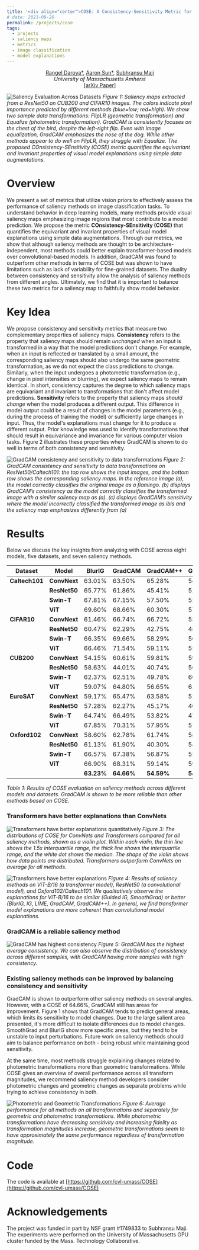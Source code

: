 ```yaml
---
title: '<div align="center">COSE: A Consistency-Sensitivity Metric for Saliency on Image Classification</div>'
# date: 2023-09-20
permalink: /projects/cose
tags:
  - projects
  - saliency maps
  - metrics
  - image classification
  - model explanations
---
```


<div align="center">

<!-- Rangel Daroya*, [Aaron Sun*](https://aaronsun1030.github.io), [Subhransu Maji](https://people.cs.umass.edu/~smaji/index.html) <br/> -->
<a href="https://rangeldaroya.github.io/">Rangel Daroya*</a>, <a href="https://aaronsun1030.github.io">Aaron Sun*</a>, <a href="https://people.cs.umass.edu/~smaji/index.html">Subhransu Maji</a> <br/>
<em> University of Massachusetts Amherst </em> <br/>
<a href="https://arxiv.org/abs/2309.10989">[arXiv Paper]</a> <br/>  
<!-- [[arXiv Paper]](https://arxiv.org/abs/2309.10989) <br/> -->

</div>

![Saliency Evaluation Across Datasets](https://rangeldaroya.github.io/files/cose_saliency-methods-dataset-transforms.png)
*Figure 1: Saliency maps extracted from a ResNet50 on CUB200 and CIFAR10 images. The colors indicate pixel importance predicted by different methods (blue=low; red=high). We show two sample data transformations: FlipLR (geometric transformation) and Equalize (photometric transformation). GradCAM is consistently focuses on the chest of the bird, despite the left-right flip. Even with image equalization, GradCAM emphasizes the nose of the dog. While other methods appear to do well on FlipLR, they struggle with Equalize. The proposed COnsistency-SEnsitivity (COSE) metric quantifies the equivariant and invariant properties of visual model explanations using simple data augmentations.*

# Overview
We present a set of metrics that utilize vision priors to effectively assess the performance of saliency methods on image classification tasks. To understand behavior in deep learning models, many methods provide visual saliency maps emphasizing image regions that most contribute to a model prediction. We propose the metric **COnsistency-SEnsitivity (COSE)** that quantifies the equivariant and invariant properties of visual model explanations using simple data augmentations. Through our metrics, we show that although saliency methods are thought to be architecture-independent, most methods could better explain transformer-based models over convolutional-based models. In addition, GradCAM was found to outperform other methods in terms of COSE but was shown to have limitations such as lack of variability for fine-grained datasets. The duality between consistency and sensitivity allow the analysis of saliency methods from different angles. Ultimately, we find that it is important to balance these two metrics for a saliency map to faithfully show model behavior.

# Key Idea
We propose consistency and sensitivity metrics that measure two complementary properties of saliency maps. 
**Consistency** refers to the property that saliency maps should remain _unchanged_ when an input is transformed in a way that the model predictions don't change. For example, when an input is reflected or translated by a small amount, the corresponding saliency maps should also undergo the same geometric transformation, as we do not expect the class predictions to change. Similarly, when the input undergoes a photometric transformation (e.g., change in pixel intensities or blurring), we expect saliency maps to remain identical.  In short, consistency captures the degree to which saliency maps are equivariant and invariant to transformations that don't affect model predictions. **Sensitivity** refers to the property that saliency maps _should change_ when the model produces a different output. This difference in model output could be a result of changes in the model parameters (e.g., during the process of training the model) or sufficiently large changes in input. Thus, the model's explanations must change for it to produce a different output. Prior knowledge was used to identify transformations that should result in equivariance and invariance for various computer vision tasks. Figure 2 illustrates these properties where GradCAM is shown to do well in terms of both consistency and sensitivity.

![GradCAM consistency and sensitivity to data transformations](https://rangeldaroya.github.io/files/cose_data_transform.png)
*Figure 2: GradCAM consistency and sensitivity to data transformations on ResNet50/Caltech101: the top row shows the input images, and the bottom row shows the corresponding saliency maps. In the reference image (a), the model correctly classifies the original image as a flamingo. (b) displays GradCAM’s consistency as the model correctly classifies the transformed image with a similar saliency map as (a). (c) displays GradCAM’s sensitivity where the model incorrectly classified the transformed image as ibis and the saliency map emphasizes differently from (a)*

# Results
Below we discuss the key insights from analyzing with COSE across eight models, five datasets, and seven saliency methods.


| **Dataset** 	| **Model** 	| **BlurIG** 	| **GradCAM** 	| **GradCAM++** 	| **GuidedIG** 	| **IG** 	| **LIME** 	| **SmoothGrad** 	|
|---	|---	|---	|---	|---	|---	|---	|---	|---	|
| **Caltech101** 	| **ConvNext** 	| 63.01% 	| 63.50% 	| 65.28% 	| 54.25% 	| 62.53% 	| 61.51% 	| 60.90% 	|
|  	| **ResNet50** 	| 65.77% 	| 61.86% 	| 45.41% 	| 52.41% 	| 58.80% 	| 56.69% 	| 59.60% 	|
|  	| **Swin-T** 	| 67.81% 	| 67.15% 	| 57.50% 	| 52.54% 	| 64.68% 	| 63.17% 	| 61.95% 	|
|  	| **ViT** 	| 69.60% 	| 68.66% 	| 60.30% 	| 57.48% 	| 66.67% 	| 61.12% 	| 66.41% 	|
| **CIFAR10** 	| **ConvNext** 	| 61.46% 	| 66.74% 	| 66.72% 	| 53.02% 	| 60.91% 	| 62.06% 	| 58.85% 	|
|  	| **ResNet50** 	| 60.47% 	| 62.29% 	| 42.75% 	| 48.27% 	| 51.20% 	| 59.86% 	| 52.02% 	|
|  	| **Swin-T** 	| 66.35% 	| 69.66% 	| 58.29% 	| 50.11% 	| 63.05% 	| 65.76% 	| 56.95% 	|
|  	| **ViT** 	| 66.46% 	| 71.54% 	| 59.11% 	| 55.72% 	| 66.68% 	| 63.85% 	| 61.00% 	|
| **CUB200** 	| **ConvNext** 	| 54.15% 	| 60.61% 	| 59.81% 	| 59.59% 	| 61.20% 	| 56.90% 	| 47.89% 	|
|  	| **ResNet50** 	| 58.63% 	| 44.01% 	| 40.74% 	| 56.50% 	| 60.05% 	| 55.50% 	| 52.38% 	|
|  	| **Swin-T** 	| 62.37% 	| 62.51% 	| 49.78% 	| 60.14% 	| 64.02% 	| 59.06% 	| 56.05% 	|
|  	| **ViT** 	| 59.07% 	| 64.80% 	| 56.65% 	| 61.26% 	| 60.42% 	| 58.31% 	| 53.70% 	|
| **EuroSAT** 	| **ConvNext** 	| 59.17% 	| 65.47% 	| 63.58% 	| 52.83% 	| 61.45% 	| 60.23% 	| 57.17% 	|
|  	| **ResNet50** 	| 57.28% 	| 62.27% 	| 45.17% 	| 40.87% 	| 46.14% 	| 59.47% 	| 47.96% 	|
|  	| **Swin-T** 	| 64.74% 	| 66.49% 	| 53.82% 	| 47.51% 	| 61.99% 	| 59.60% 	| 60.43% 	|
|  	| **ViT** 	| 67.85% 	| 70.31% 	| 57.95% 	| 57.90% 	| 68.12% 	| 60.63% 	| 62.48% 	|
| **Oxford102** 	| **ConvNext** 	| 58.60% 	| 62.78% 	| 61.74% 	| 58.73% 	| 60.71% 	| 57.23% 	| 57.77% 	|
|  	| **ResNet50** 	| 61.13% 	| 61.90% 	| 40.30% 	| 54.93% 	| 55.07% 	| 58.32% 	| 56.60% 	|
|  	| **Swin-T** 	| 66.57% 	| 67.38% 	| 56.87% 	| 52.86% 	| 63.42% 	| 62.06% 	| 59.41% 	|
|  	| **ViT** 	| 66.90% 	| 68.31% 	| 59.14% 	| 59.67% 	| 65.92% 	| 61.44% 	| 62.95% 	|
|  	|  	| **63.23%** 	| **64.66%** 	| **54.59%** 	| **54.73%** 	| **61.33%** 	| **60.11%** 	| **57.94%** 	|

*Table 1: Results of COSE evaluation on saliency methods across different models and datasets. GradCAM is shown to be more reliable than other methods based on COSE.*


### Transformers have better explanations than ConvNets

![Transformers have better explanations quantitatively](https://rangeldaroya.github.io/files/cose_transformer_convnet.png)
*Figure 3: The distributions of COSE for ConvNets and Transformers compared for all saliency methods, shown as a violin plot. Within each violin, the thin line shows the 1.5x interquartile range, the thick line shows the interquartile range, and the white dot shows the median. The shape of the violin shows how data points are distributed. Transformers outperform ConvNets on average for all methods.*

![Transformers have better explanations](https://rangeldaroya.github.io/files/cose_saliency-methods-models.png)
*Figure 4: Results of saliency methods on ViT-B/16 (a transformer model), ResNet50 (a convolutional model), and Oxford102/Caltech101. We qualitatively observe the explanations for ViT-B/16 to be similar (Guided IG, SmoothGrad) or better (BlurIG, IG, LIME, GradCAM, GradCAM++). In general, we find transformer model explanations are more coherent than convolutional model explanations.*

### GradCAM is a reliable saliency method
![GradCAM has highest consistency](https://rangeldaroya.github.io/files/cose_saliency-consistency.png)
*Figure 5: GradCAM has the highest average consistency. We can also observe the distribution of consistency across different samples, with GradCAM having more samples with high consistency.*


### Existing saliency methods can be improved by balancing consistency and sensitivity

GradCAM is shown to outperform other saliency methods on several angles. However, with a COSE of 64.66%, GradCAM still has areas for improvement. Figure 1 shows that GradCAM tends to predict general areas, which limits its sensitivity to model changes. Due to the large salient area presented, it's more difficult to isolate differences due to model changes. SmoothGrad and BlurIG show more specific areas, but they tend to be unstable to input perturbations. Future work on saliency methods should aim to balance performance on both - being robust while maintaining good sensitivity.

At the same time, most methods struggle explaining changes related to photometric transformations more than geometric transformations. While COSE gives an overview of overall performance across all transform magnitudes, we recommend saliency method developers consider photometric changes and geometric changes as separate problems while trying to achieve consistency in both.

![Photometric and Geometric Transformations](https://rangeldaroya.github.io/files/cose_transform_mag_ttype.png)
*Figure 6: Average performance for all methods on all transformations and separately for geometric and photometric transformations. While photometric transformations have decreasing sensitivity and increasing fidelity as transformation magnitudes increase, geometric transformations seem to have approximately the same performance regardless of transformation magnitude.*

# Code
The code is available at [https://github.com/cvl-umass/COSE](https://github.com/cvl-umass/COSE)

<!-- # BibTeX -->


# Acknowledgements
The project was funded in part by NSF grant #1749833 to Subhransu Maji. The experiments were performed on the University of Massachusetts GPU cluster funded by the Mass. Technology Collaborative.
